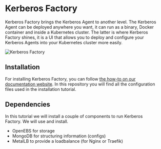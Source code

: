 # Kerberos Factory

Kerberos Factory brings the Kerberos Agent to another level. The Kerberos Agent can be deployed anywhere you want, it can run as a binary, Docker container and inside a Kubernetes cluster. The latter is where Kerberos Factory shines, it is a UI that allows you to deploy and configure your Kerberos Agents into your Kubernetes cluster more easily.

![Kerberos Factory](https://user-images.githubusercontent.com/1546779/135861184-156c7e16-2a67-407c-830b-bb6cc10b67fc.png)


## Installation

For installing Kerberos Factory, you can follow [the how-to on our documentation website](http://doc.kerberos.io/factory/installation). In this repository you will find all the configuration files used in the installation tutorial.

## Dependencies

In this tutorial we will install a couple of components to run Kerberos Factory. We will use and install.

- OpenEBS for storage
- MongoDB for structuring information (configs)
- MetalLB to provide a loadbalance (for Nginx or Traefik)